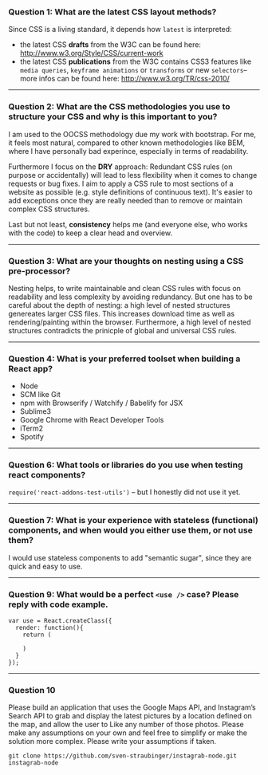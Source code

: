 ### Question 1: What are the latest CSS layout methods?

Since CSS is a living standard, it depends how `latest` is interpreted:
* the latest CSS **drafts** from the W3C can be found here:  http://www.w3.org/Style/CSS/current-work
* the latest CSS **publications** from the W3C contains CSS3 features like `media queries`, `keyframe animations` or `transforms` or new `selectors`– more infos can be found here: http://www.w3.org/TR/css-2010/

---

### Question 2: What are the CSS methodologies you use to structure your CSS and why is this important to you?

I am used to the OOCSS methodology due my work with bootstrap. For me, it feels most natural, compared to other known methodologies like BEM, where I have personally bad experince, especially in terms of readability.

Furthermore I focus on the **DRY** approach: Redundant CSS rules (on purpose or accidentally) will lead to less flexibility when it comes to change requests or bug fixes. I aim to apply a CSS rule to most sections of a website as possible (e.g. style definitions of continuous text). It's easier to add exceptions once they are really needed than to remove or maintain complex CSS structures.

Last but not least, **consistency** helps me (and everyone else, who works with the code) to keep a clear head and overview.

---

### Question 3: What are your thoughts on nesting using a CSS pre-processor?

Nesting helps, to write maintainable and clean CSS rules with focus on readability and less complexity by avoiding redundancy. But one has to be careful about the depth of nesting: a high level of nested structures genereates larger CSS files. This increases download time as well as rendering/painting within the browser. Furthermore, a high level of nested structures contradicts the prinicple of global and universal CSS rules.

---

### Question 4: What is your preferred toolset when building a React app?
* Node
* SCM like Git
* npm with Browserify / Watchify / Babelify for JSX
* Sublime3
* Google Chrome with React Developer Tools
* iTerm2 
* Spotify

---

### Question 6: What tools or libraries do you use when testing react components?

`require('react-addons-test-utils')` – but I honestly did not use it yet.

---

### Question 7: What is your experience with stateless (functional) components, and when would you either use them, or not use them?

I would use stateless components to add "semantic sugar", since they are quick and easy to use.

---

### Question 9: What would be a perfect `<use />` case? Please reply with code example.

```
var use = React.createClass({
  render: function(){
    return (
    
    )
  }
});
```

---

### Question 10
Please build an application that uses the Google Maps API, and Instagram’s Search API to grab and display the latest pictures by a location defined on the map, and allow the user to Like any number of those photos. Please make any assumptions on your own and feel free to simplify or make the solution more complex. Please write your assumptions if taken.

```
git clone https://github.com/sven-straubinger/instagrab-node.git instagrab-node
```
